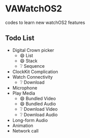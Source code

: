 # VAWatchOS2
codes to learn new watchOS2 features

## Todo List
- Digital Crown picker
  - :smile: List
  - :smile: Stack
  - :grey_question: Sequence
- ClockKit Complication
- Watch Connectivity
  - :grey_question: Download 
- Microphone
- Play Media
  - :smile: Bundled Video
  - :smile: Bundled Audio
  - :grey_question: Download Video
  - :grey_question: Download Audio
- Long-form Audio
- Animation
- Network call